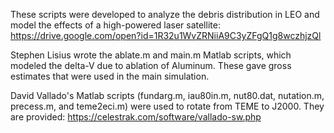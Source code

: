 These scripts were developed to analyze the debris distribution in LEO and model the effects of a high-powered laser satellite: https://drive.google.com/open?id=1R32u1WvZRNiiA9C3yZFgQ1g8wczhjzQl

Stephen Lisius wrote the ablate.m and main.m Matlab scripts, which modeled the delta-V due to ablation of Aluminum. These gave gross estimates that were used in the main simulation.

David Vallado's Matlab scripts (fundarg.m, iau80in.m, nut80.dat, nutation.m, precess.m, and teme2eci.m) were used to rotate from TEME to J2000. They are provided: https://celestrak.com/software/vallado-sw.php